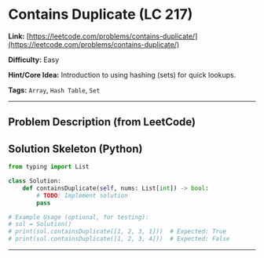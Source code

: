 # Contains Duplicate (LC 217)

**Link:** [https://leetcode.com/problems/contains-duplicate/](https://leetcode.com/problems/contains-duplicate/)

**Difficulty:** Easy

**Hint/Core Idea:**
Introduction to using hashing (sets) for quick lookups.

**Tags:** `Array`, `Hash Table`, `Set`

---
## Problem Description (from LeetCode)

<!-- Placeholder for the full problem description from LeetCode.
     Copy the problem description here from the LeetCode page for easy reference.
     Example: Given an integer array nums, return true if any value appears at least twice in the array, and return false if every element is distinct.
-->


## Solution Skeleton (Python)

```python
from typing import List

class Solution:
    def containsDuplicate(self, nums: List[int]) -> bool:
        # TODO: Implement solution
        pass

# Example Usage (optional, for testing):
# sol = Solution()
# print(sol.containsDuplicate([1, 2, 3, 1]))  # Expected: True
# print(sol.containsDuplicate([1, 2, 3, 4]))  # Expected: False
```
---
